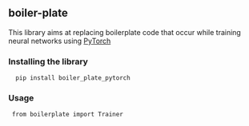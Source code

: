 ## boiler-plate

This library aims at replacing boilerplate code that occur while training neural networks using [PyTorch](https://pytorch.org/)

### Installing the library
      pip install boiler_plate_pytorch
      
### Usage
     from boilerplate import Trainer

